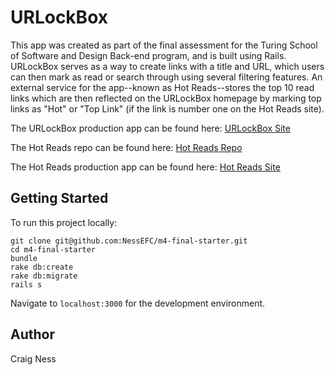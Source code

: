 # URLockBox

This app was created as part of the final assessment for the Turing School of Software and Design Back-end program, and is built using Rails. URLockBox serves as a way to create links with a title and URL, which users can then mark as read or search through using several filtering features. An external service for the app--known as Hot Reads--stores the top 10 read links which are then reflected on the URLockBox homepage by marking top links as "Hot" or "Top Link" (if the link is number one on the Hot Reads site).

The URLockBox production app can be found here: [URLockBox Site](https://polar-plateau-61904.herokuapp.com/)

The Hot Reads repo can be found here: [Hot Reads Repo](https://github.com/NessEFC/hot_reads)

The Hot Reads production app can be found here: [Hot Reads Site](https://obscure-caverns-10564.herokuapp.com/)


## Getting Started

To run this project locally:
```
git clone git@github.com:NessEFC/m4-final-starter.git
cd m4-final-starter
bundle
rake db:create
rake db:migrate
rails s
```
Navigate to `localhost:3000` for the development environment.


## Author

Craig Ness
